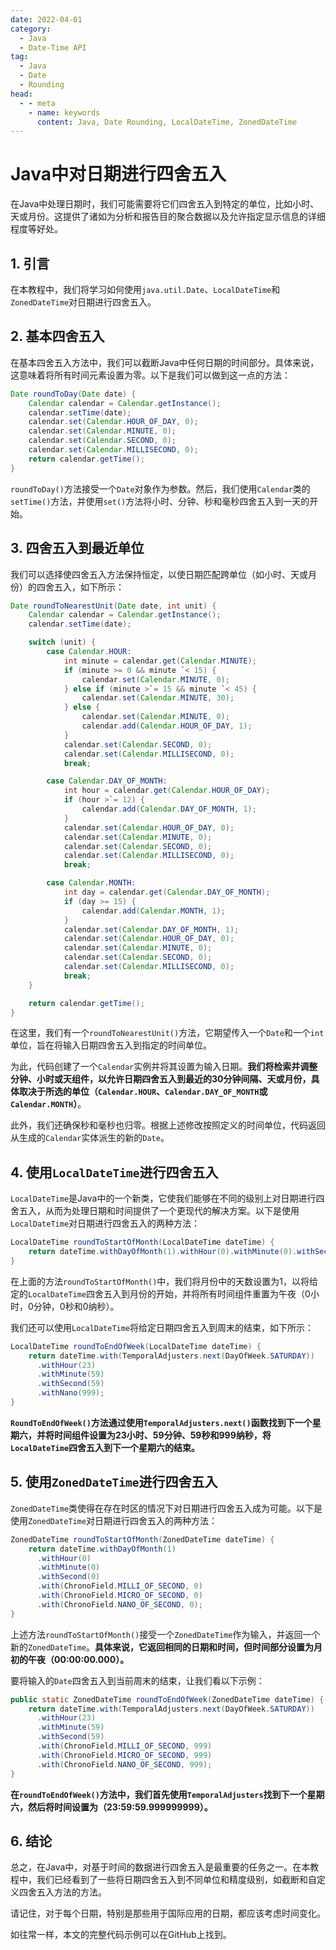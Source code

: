 ```yaml
---
date: 2022-04-01
category:
  - Java
  - Date-Time API
tag:
  - Java
  - Date
  - Rounding
head:
  - - meta
    - name: keywords
      content: Java, Date Rounding, LocalDateTime, ZonedDateTime
---
```

# Java中对日期进行四舍五入

在Java中处理日期时，我们可能需要将它们四舍五入到特定的单位，比如小时、天或月份。这提供了诸如为分析和报告目的聚合数据以及允许指定显示信息的详细程度等好处。

## 1. 引言

在本教程中，我们将学习如何使用`java.util.Date`、`LocalDateTime`和`ZonedDateTime`对日期进行四舍五入。

## 2. 基本四舍五入

在基本四舍五入方法中，我们可以截断Java中任何日期的时间部分。具体来说，这意味着将所有时间元素设置为零。以下是我们可以做到这一点的方法：

```java
Date roundToDay(Date date) {
    Calendar calendar = Calendar.getInstance();
    calendar.setTime(date);
    calendar.set(Calendar.HOUR_OF_DAY, 0);
    calendar.set(Calendar.MINUTE, 0);
    calendar.set(Calendar.SECOND, 0);
    calendar.set(Calendar.MILLISECOND, 0);
    return calendar.getTime();
}
```

`roundToDay()`方法接受一个`Date`对象作为参数。然后，我们使用`Calendar`类的`setTime()`方法，并使用`set()`方法将小时、分钟、秒和毫秒四舍五入到一天的开始。

## 3. 四舍五入到最近单位

我们可以选择使四舍五入方法保持恒定，以使日期匹配跨单位（如小时、天或月份）的四舍五入，如下所示：

```java
Date roundToNearestUnit(Date date, int unit) {
    Calendar calendar = Calendar.getInstance();
    calendar.setTime(date);

    switch (unit) {
        case Calendar.HOUR:
            int minute = calendar.get(Calendar.MINUTE);
            if (minute >= 0 && minute `< 15) {
                calendar.set(Calendar.MINUTE, 0);
            } else if (minute >`= 15 && minute `< 45) {
                calendar.set(Calendar.MINUTE, 30);
            } else {
                calendar.set(Calendar.MINUTE, 0);
                calendar.add(Calendar.HOUR_OF_DAY, 1);
            }
            calendar.set(Calendar.SECOND, 0);
            calendar.set(Calendar.MILLISECOND, 0);
            break;

        case Calendar.DAY_OF_MONTH:
            int hour = calendar.get(Calendar.HOUR_OF_DAY);
            if (hour >`= 12) {
                calendar.add(Calendar.DAY_OF_MONTH, 1);
            }
            calendar.set(Calendar.HOUR_OF_DAY, 0);
            calendar.set(Calendar.MINUTE, 0);
            calendar.set(Calendar.SECOND, 0);
            calendar.set(Calendar.MILLISECOND, 0);
            break;

        case Calendar.MONTH:
            int day = calendar.get(Calendar.DAY_OF_MONTH);
            if (day >= 15) {
                calendar.add(Calendar.MONTH, 1);
            }
            calendar.set(Calendar.DAY_OF_MONTH, 1);
            calendar.set(Calendar.HOUR_OF_DAY, 0);
            calendar.set(Calendar.MINUTE, 0);
            calendar.set(Calendar.SECOND, 0);
            calendar.set(Calendar.MILLISECOND, 0);
            break;
    }

    return calendar.getTime();
}
```

在这里，我们有一个`roundToNearestUnit()`方法，它期望传入一个`Date`和一个`int`单位，旨在将输入日期四舍五入到指定的时间单位。

为此，代码创建了一个`Calendar`实例并将其设置为输入日期。**我们将检索并调整分钟、小时或天组件，以允许日期四舍五入到最近的30分钟间隔、天或月份，具体取决于所选的单位（`Calendar.HOUR`、`Calendar.DAY_OF_MONTH`或`Calendar.MONTH`）**。

此外，我们还确保秒和毫秒也归零。根据上述修改按照定义的时间单位，代码返回从生成的`Calendar`实体派生的新的`Date`。

## 4. 使用`LocalDateTime`进行四舍五入

`LocalDateTime`是Java中的一个新类，它使我们能够在不同的级别上对日期进行四舍五入，从而为处理日期和时间提供了一个更现代的解决方案。以下是使用`LocalDateTime`对日期进行四舍五入的两种方法：

```java
LocalDateTime roundToStartOfMonth(LocalDateTime dateTime) {
    return dateTime.withDayOfMonth(1).withHour(0).withMinute(0).withSecond(0).withNano(0);
}
```

在上面的方法`roundToStartOfMonth()`中，我们将月份中的天数设置为1，以将给定的`LocalDateTime`四舍五入到月份的开始，并将所有时间组件重置为午夜（0小时，0分钟，0秒和0纳秒）。

我们还可以使用`LocalDateTime`将给定日期四舍五入到周末的结束，如下所示：

```java
LocalDateTime roundToEndOfWeek(LocalDateTime dateTime) {
    return dateTime.with(TemporalAdjusters.next(DayOfWeek.SATURDAY))
      .withHour(23)
      .withMinute(59)
      .withSecond(59)
      .withNano(999);
}
```

**`RoundToEndOfWeek()`方法通过使用`TemporalAdjusters.next()`函数找到下一个星期六，并将时间组件设置为23小时、59分钟、59秒和999纳秒，将`LocalDateTime`四舍五入到下一个星期六的结束。**

## 5. 使用`ZonedDateTime`进行四舍五入

`ZonedDateTime`类使得在存在时区的情况下对日期进行四舍五入成为可能。以下是使用`ZonedDateTime`对日期进行四舍五入的两种方法：

```java
ZonedDateTime roundToStartOfMonth(ZonedDateTime dateTime) {
    return dateTime.withDayOfMonth(1)
      .withHour(0)
      .withMinute(0)
      .withSecond(0)
      .with(ChronoField.MILLI_OF_SECOND, 0)
      .with(ChronoField.MICRO_OF_SECOND, 0)
      .with(ChronoField.NANO_OF_SECOND, 0);
}
```

上述方法`roundToStartOfMonth()`接受一个`ZonedDateTime`作为输入，并返回一个新的`ZonedDateTime`。**具体来说，它返回相同的日期和时间，但时间部分设置为月初的午夜（00:00:00.000）。**

要将输入的`Date`四舍五入到当前周末的结束，让我们看以下示例：

```java
public static ZonedDateTime roundToEndOfWeek(ZonedDateTime dateTime) {
    return dateTime.with(TemporalAdjusters.next(DayOfWeek.SATURDAY))
      .withHour(23)
      .withMinute(59)
      .withSecond(59)
      .with(ChronoField.MILLI_OF_SECOND, 999)
      .with(ChronoField.MICRO_OF_SECOND, 999)
      .with(ChronoField.NANO_OF_SECOND, 999);
}
```

**在`roundToEndOfWeek()`方法中，我们首先使用`TemporalAdjusters`找到下一个星期六，然后将时间设置为（23:59:59.999999999）。**

## 6. 结论

总之，在Java中，对基于时间的数据进行四舍五入是最重要的任务之一。在本教程中，我们已经看到了一些将日期四舍五入到不同单位和精度级别，如截断和自定义四舍五入方法的方法。

请记住，对于每个日期，特别是那些用于国际应用的日期，都应该考虑时间变化。

如往常一样，本文的完整代码示例可以在GitHub上找到。